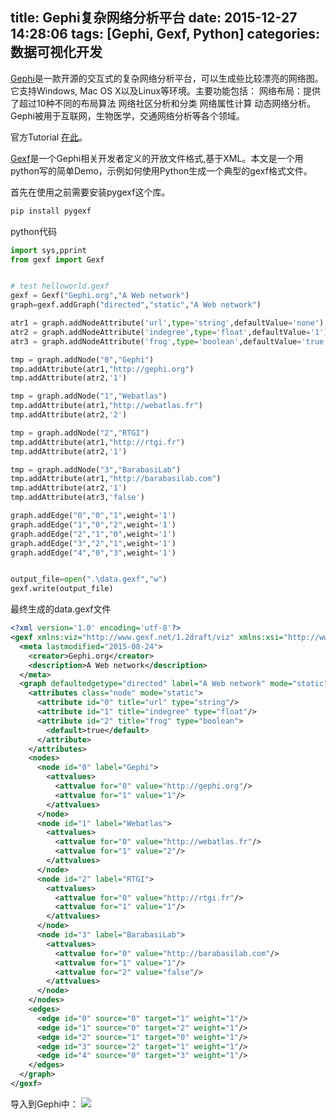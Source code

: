 title: Gephi复杂网络分析平台
date: 2015-12-27 14:28:06
tags: [Gephi, Gexf, Python]
categories: 数据可视化开发
---
[Gephi](http://gephi.org/)是一款开源的交互式的复杂网络分析平台，可以生成些比较漂亮的网络图。它支持Windows, Mac OS X以及Linux等环境。主要功能包括： 网络布局：提供了超过10种不同的布局算法 网络社区分析和分类 网络属性计算 动态网络分析。 Gephi被用于互联网，生物医学，交通网络分析等各个领域。

官方Tutorial [在此](https://gephi.org/users/tutorial-visualization/)。

[Gexf](http://www.gexf.net/format/)是一个Gephi相关开发者定义的开放文件格式,基于XML。本文是一个用python写的简单Demo，示例如何使用Python生成一个典型的gexf格式文件。

首先在使用之前需要安装pygexf这个库。
```python
pip install pygexf
```
python代码
```python
import sys,pprint
from gexf import Gexf


# test helloworld.gexf
gexf = Gexf("Gephi.org","A Web network")
graph=gexf.addGraph("directed","static","A Web network")

atr1 = graph.addNodeAttribute('url',type='string',defaultValue='none')
atr2 = graph.addNodeAttribute('indegree',type='float',defaultValue='1')
atr3 = graph.addNodeAttribute('frog',type='boolean',defaultValue='true')

tmp = graph.addNode("0","Gephi")
tmp.addAttribute(atr1,"http://gephi.org")
tmp.addAttribute(atr2,'1')

tmp = graph.addNode("1","Webatlas")
tmp.addAttribute(atr1,"http://webatlas.fr")
tmp.addAttribute(atr2,'2')

tmp = graph.addNode("2","RTGI")
tmp.addAttribute(atr1,"http://rtgi.fr")
tmp.addAttribute(atr2,'1')

tmp = graph.addNode("3","BarabasiLab")
tmp.addAttribute(atr1,"http://barabasilab.com")
tmp.addAttribute(atr2,'1')
tmp.addAttribute(atr3,'false')

graph.addEdge("0","0","1",weight='1')
graph.addEdge("1","0","2",weight='1')
graph.addEdge("2","1","0",weight='1')
graph.addEdge("3","2","1",weight='1')
graph.addEdge("4","0","3",weight='1')


output_file=open(".\data.gexf","w")
gexf.write(output_file)
```
最终生成的data.gexf文件
```xml
<?xml version='1.0' encoding='utf-8'?>
<gexf xmlns:viz="http://www.gexf.net/1.2draft/viz" xmlns:xsi="http://www.w3.org/2001/XMLSchema-instance" xmlns="http://www.gephi.org/gexf/1.2draft" xmlns:ns0="xsi" version="1.2" ns0:schemaLocation="http://www.gephi.org/gexf/1.1draft http://gephi.org/gexf/1.2draft.xsd">
  <meta lastmodified="2015-08-24">
    <creator>Gephi.org</creator>
    <description>A Web network</description>
  </meta>
  <graph defaultedgetype="directed" label="A Web network" mode="static" timeformat="double">
    <attributes class="node" mode="static">
      <attribute id="0" title="url" type="string"/>
      <attribute id="1" title="indegree" type="float"/>
      <attribute id="2" title="frog" type="boolean">
        <default>true</default>
      </attribute>
    </attributes>
    <nodes>
      <node id="0" label="Gephi">
        <attvalues>
          <attvalue for="0" value="http://gephi.org"/>
          <attvalue for="1" value="1"/>
        </attvalues>
      </node>
      <node id="1" label="Webatlas">
        <attvalues>
          <attvalue for="0" value="http://webatlas.fr"/>
          <attvalue for="1" value="2"/>
        </attvalues>
      </node>
      <node id="2" label="RTGI">
        <attvalues>
          <attvalue for="0" value="http://rtgi.fr"/>
          <attvalue for="1" value="1"/>
        </attvalues>
      </node>
      <node id="3" label="BarabasiLab">
        <attvalues>
          <attvalue for="0" value="http://barabasilab.com"/>
          <attvalue for="1" value="1"/>
          <attvalue for="2" value="false"/>
        </attvalues>
      </node>
    </nodes>
    <edges>
      <edge id="0" source="0" target="1" weight="1"/>
      <edge id="1" source="0" target="2" weight="1"/>
      <edge id="2" source="1" target="0" weight="1"/>
      <edge id="3" source="2" target="1" weight="1"/>
      <edge id="4" source="0" target="3" weight="1"/>
    </edges>
  </graph>
</gexf>
```
导入到Gephi中：
![](http://7xoxf6.com1.z0.glb.clouddn.com/devgephi.png)